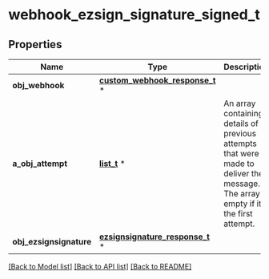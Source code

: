 # webhook_ezsign_signature_signed_t

## Properties
Name | Type | Description | Notes
------------ | ------------- | ------------- | -------------
**obj_webhook** | [**custom_webhook_response_t**](custom_webhook_response.md) \* |  | 
**a_obj_attempt** | [**list_t**](attempt_response_compound.md) \* | An array containing details of previous attempts that were made to deliver the message. The array is empty if it&#39;s the first attempt. | 
**obj_ezsignsignature** | [**ezsignsignature_response_t**](ezsignsignature_response.md) \* |  | 

[[Back to Model list]](../README.md#documentation-for-models) [[Back to API list]](../README.md#documentation-for-api-endpoints) [[Back to README]](../README.md)


